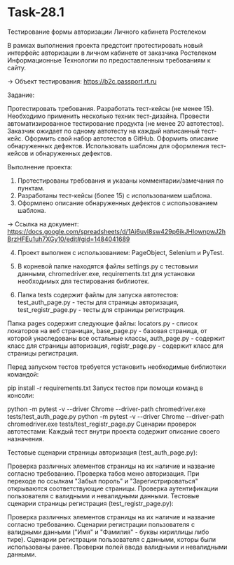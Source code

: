 # Task-28.1
Тестирование формы авторизации Личного кабинета Ростелеком

В рамках выполнения проекта предстоит протестировать новый интерфейс авторизации в личном кабинете от заказчика Ростелеком Информационные Технологии по предоставленным требованиям к сайту. 

→ Объект тестирования: https://b2c.passport.rt.ru


Задание:

Протестировать требования.
Разработать тест-кейсы (не менее 15). Необходимо применить несколько техник тест-дизайна.
Провести автоматизированное тестирование продукта (не менее 20 автотестов). 
Заказчик ожидает по одному автотесту на каждый написанный тест-кейс. Оформить свой набор автотестов в GitHub.
Оформить описание обнаруженных дефектов. Использовать шаблоны для оформления тест-кейсов и обнаруженных дефектов. 

Выполнение проекта:

1. Протестированы требования и указаны комментарии/замечания по пунктам.
2. Разработаны  тест-кейсы (более 15) с использованием шаблона.
3. Оформлено описание обнаруженных дефектов с использованием шаблона. 

→ Ссылка на документ: https://docs.google.com/spreadsheets/d/1Ai6uvl8sw429p6ikJHIownpwJ2hBrzHFEu1uh7XGy10/edit#gid=1484041689

4. Проект выполнен с использованием: PageObject, Selenium и PyTest.

5. В корневой папке находятся файлы settings.py с тестовыми данными, chromedriver.exe, requirements.txt для установки необходимых для тестирования библиотек.

6. Папка tests содержит файлы для запуска автотестов: test_auth_page.py - тесты для страницы авторизация, test_registr_page.py - тесты для страницы регистрация.

Папка pages содержит следующие файлы: locators.py - список локаторов на веб страницах, base_page.py - базовая страница, от которой унаследованы все остальные классы, auth_page.py - содержит класс для страницы авторизация, registr_page.py - содержит класс для страницы регистрация.

Перед запуском тестов требуется установить необходимые библиотеки командой:

pip install -r requirements.txt Запуск тестов при помощи команд в консоли:

python -m pytest -v --driver Chrome --driver-path chromedriver.exe tests/test_auth_page.py python -m pytest -v --driver Chrome --driver-path chromedriver.exe tests/test_registr_page.py Сценарии проверок автотестами: Каждый тест внутри проекта содержит описание своего назначения.

Тестовые сценарии страницы авторизация (test_auth_page.py):

Проверка различных элементов страницы на их наличие и название согласно требованию. Проверка табов меню авторизация. При переходе по ссылкам "Забыл пороль" и "Зарегистрироваться" открываются соответствующие страницы. Проверка аутентификации пользователя с валидными и невалидными данными. Тестовые сценарии страницы регистрация (test_registr_page.py):

Проверка различных элементов страницы на их наличие и название согласно требованию. Сценарии регистрации пользователя с валидными данными ("Имя" и "Фамилия" - буквы кириллицы либо тире). Сценарии регистрации пользователя с данными, которы были использованы ранее. Проверки полей ввода валидными и невалидными данными.
